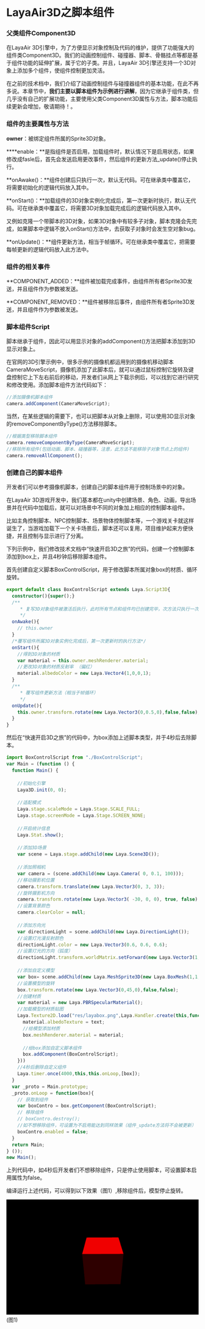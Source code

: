 # LayaAir3D之脚本组件

### 父类组件Component3D

在LayaAir 3D引擎中，为了方便显示对象控制及代码的维护，提供了功能强大的组件类Component3D。我们的动画控制组件、碰撞器、脚本、骨骼挂点等都是基于组件功能的延伸扩展，属于它的子类。并且，LayaAir 3D引擎还支持一个3D对象上添加多个组件，使组件控制更加灵活。

在之前的技术档中，我们介绍了动画控制组件与碰撞器组件的基本功能，在此不再多说。本章节中，**我们主要以脚本组件为示例进行讲解**，因为它继承于组件类，但几乎没有自己的扩展功能，主要使用父类Component3D属性与方法，脚本功能后续更新会增加，敬请期待！。



### 组件的主要属性与方法

**owner**：被绑定组件所属的Sprite3D对象。

****enable：**是指组件是否启用，加载组件时，默认情况下是启用状态，如果修改成fasle后，首先会发送启用更改事件，然后组件的更新方法_update()停止执行。

**onAwake()：**组件创建后只执行一次，默认无代码。可在继承类中覆盖它，将需要初始化的逻辑代码放入其中。

**onStart()：**加载组件的3D对象实例化完成后，第一次更新时执行，默认无代码。可在继承类中覆盖它，将需要3D对象加载完成后的逻辑代码放入其中。

又例如克隆一个带脚本的3D对象，如果3D对象中有较多子对象，脚本克隆会先完成，如果脚本中逻辑不放入onStart()方法中，去获取子对象时会发生空对象bug。

**onUpdate()：**组件更新方法，相当于帧循环。可在继承类中覆盖它，把需要每帧更新的逻辑代码放入此方法中。



### 组件的相关事件

**COMPONENT_ADDED：**组件被加载完成事件，由组件所有者Sprite3D发送，并且组件作为参数被发送。

**COMPONENT_REMOVED：**组件被移除后事件，由组件所有者Sprite3D发送，并且组件作为参数被发送。



### 脚本组件Script

脚本继承于组件，因此可以用显示对象的addComponent()方法把脚本添加到3D显示对象上。

在官网的3D引擎示例中，很多示例的摄像机都运用到的摄像机移动脚本CameraMoveScript，摄像机添加了此脚本后，就可以通过鼠标控制它旋转及键盘控制它上下左右前后的移动，开发者们从网上下载示例后，可以找到它进行研究和修改使用。添加脚本组件方法代码如下：

```typescript
//添加摄像机脚本组件
camera.addComponent(CameraMoveScript);
```

当然，在某些逻辑的需要下，也可以把脚本从对象上删除，可以使用3D显示对象的removeComponentByType()方法移除脚本。

```typescript
//根据类型移除脚本组件
camera.removeComponentByType(CameraMoveScript);
//移除所有组件(包括动画、脚本、碰撞器等，注意，此方法不能移除子对象节点上的组件)
camera.removeAllComponent();
```



### 创建自己的脚本组件

开发者们可以参考摄像机脚本，创建自己的脚本组件用于控制场景中的对象。

在LayaAir 3D游戏开发中，我们基本都在unity中创建场景、角色、动画，导出场景并在代码中加载后，就可以对场景中不同的对象加上相应的控制脚本组件。

比如主角控制脚本、NPC控制脚本、场景物体控制脚本等，一个游戏关卡就这样诞生了，当游戏加载下一个关卡场景后，脚本还可以复用，项目维护起来方便快捷，并且控制与显示进行了分离。

下列示例中，我们修改技术文档中“快速开启3D之旅”的代码，创建一个控制脚本添加到box上，并且4秒钟后移除脚本组件。

首先创建自定义脚本BoxControlScript，用于修改脚本所属对象box的材质、循环旋转。

```typescript
export default class BoxControlScript extends Laya.Script3D{
  constructor(){super();}
  /**
	 * 复写3D对象组件被激活后执行，此时所有节点和组件均已创建完毕，次方法只执行一次
	 */
  onAwake(){
    // this.owner
  }
  /*覆写组件所属3D对象实例化完成后，第一次更新时的执行方法*/
  onStart(){
    //得到3D对象的材质
    var material = this.owner.meshRenderer.material;
    //更改3D对象的材质反射率 （偏红）
    material.albedoColor = new Laya.Vector4(1,0,0,1);
  }
  /**
	 * 覆写组件更新方法（相当于帧循环）
	 */
  onUpdate(){
    this.owner.transform.rotate(new Laya.Vector3(0,0.5,0),false,false);
  }
}
```

然后在“快速开启3D之旅”的代码中，为box添加上述脚本类型，并于4秒后去除脚本。

```typescript
import BoxControlScript from "./BoxControlScript";
var Main = (function () {
  function Main() {

    //初始化引擎
    Laya3D.init(0, 0);

    //适配模式
    Laya.stage.scaleMode = Laya.Stage.SCALE_FULL;
    Laya.stage.screenMode = Laya.Stage.SCREEN_NONE;

    //开启统计信息
    Laya.Stat.show();

    //添加3D场景
    var scene = Laya.stage.addChild(new Laya.Scene3D());

    //添加照相机
    var camera = (scene.addChild(new Laya.Camera( 0, 0.1, 100)));
    //移动摄影机位置
    camera.transform.translate(new Laya.Vector3(0, 3, 3));
    //旋转摄影机方向
    camera.transform.rotate(new Laya.Vector3( -30, 0, 0), true, false);
    //设置背景颜色
    camera.clearColor = null;

    //添加方向光
    var directionLight = scene.addChild(new Laya.DirectionLight());
    //设置灯光漫反射颜色
    directionLight.color = new Laya.Vector3(0.6, 0.6, 0.6);
    //设置灯光的方向（弧度）
    directionLight.transform.worldMatrix.setForward(new Laya.Vector3(1, -1, 0));

    //添加自定义模型
    var box= scene.addChild(new Laya.MeshSprite3D(new Laya.BoxMesh(1,1,1),"MOs"));
    //设置模型的旋转
    box.transform.rotate(new Laya.Vector3(0,45,0),false,false);
    //创建材质
    var material = new Laya.PBRSpecularMaterial();
    //加载模型的材质贴图
    Laya.Texture2D.load("res/layabox.png",Laya.Handler.create(this,function(text){
      material.albedoTexture = text;
      //给模型添加材质
      box.meshRenderer.material = material;

      //给box添加自定义脚本组件
      box.addComponent(BoxControlScript);
    }))
    //4秒后删除自定义组件
    Laya.timer.once(4000,this,this.onLoop,[box]);
  }
  var _proto = Main.prototype;
  _proto.onLoop = function(box){
    // 获取到组件
    var boxContro = box.getComponent(BoxControlScript);
    // 移除组件
    // boxContro.destroy();
    //如不想移除组件，可设置为不启用能达到同样效果（组件_update方法将不会被更新）
    boxContro.enabled = false;
  }
  return Main;
} ());
new Main();

```

上列代码中，如4秒后开发者们不想移除组件，只是停止使用脚本，可设置脚本启用属性为false。

编译运行上述代码，可以得到以下效果（图1）,移除组件后，模型停止旋转。

![1](img/1.gif)(图1)</br>

